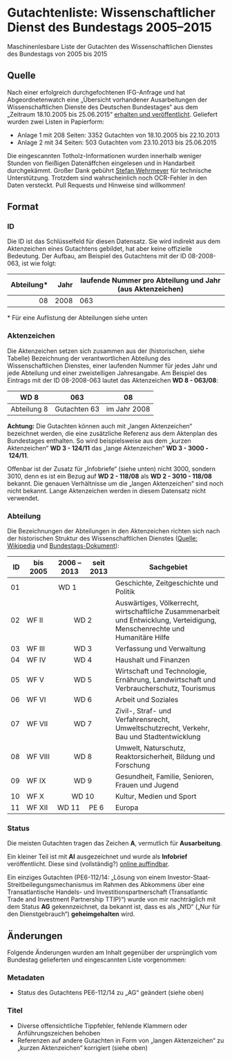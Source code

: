 # Gutachtenliste: Wissenschaftlicher Dienst des Bundestags 2005–2015
Maschinenlesbare Liste der Gutachten des Wissenschaftlichen Dienstes des Bundestags von 2005 bis 2015
## Quelle
Nach einer erfolgreich durchgefochtenen IFG-Anfrage und hat Abgeordnetenwatch eine „Übersicht vorhandener Ausarbeitungen der Wissenschaftlichen Dienste des Deutschen Bundestages“ aus dem „Zeitraum 18.10.2005 bis 25.06.2015“ [erhalten und veröffentlicht](https://www.abgeordnetenwatch.de/blog/2016-01-22/wir-veroffentlichen-die-liste-mit-allen-gutachten-des-wissenschaftlichen-dienstes). Geliefert wurden zwei Listen in Papierform:
- Anlage 1 mit 208 Seiten: 3352 Gutachten von 18.10.2005 bis 22.10.2013
- Anlage 2 mit 34 Seiten: 503 Gutachten vom 23.10.2013 bis 25.06.2015

Die eingescannten Totholz-Informationen wurden innerhalb weniger Stunden von fleißigen Datenäffchen eingelesen und in Handarbeit durchgekämmt. Großer Dank gebührt [Stefan Wehrmeyer](https://twitter.com/stefanwehrmeyer) für technische Unterstützung. Trotzdem sind wahrscheinlich noch OCR-Fehler in den Daten versteckt. Pull Requests und Hinweise sind willkommen!
## Format
### ID
Die ID ist das Schlüsselfeld für diesen Datensatz. Sie wird indirekt aus dem Aktenzeichen eines Gutachtens gebildet, hat aber keine offizielle Bedeutung. Der Aufbau, am Beispiel des Gutachtens mit der ID&nbsp;08-2008-063, ist wie folgt:

Abteilung*|Jahr|laufende Nummer pro Abteilung und Jahr (aus Aktenzeichen)
---:|---:|---
08|2008|063

\* Für eine Auflistung der Abteilungen siehe unten

### Aktenzeichen
Die Aktenzeichen setzen sich zusammen aus der (historischen, siehe Tabelle) Bezeichnung der verantwortlichen Abteilung des Wissenschaftlichen Dienstes, einer laufenden Nummer für jedes Jahr und jede Abteilung und einer zweistelligen Jahresangabe. Am Beispiel des Eintrags mit der ID&nbsp;08-2008-063 lautet das Aktenzeichen **WD&nbsp;8&nbsp;-&nbsp;063/08**:

WD 8|063|08|
---|:---:|---
Abteilung 8|Gutachten 63| im Jahr 2008

**Achtung:** Die Gutachten können auch mit „langen Aktenzeichen“ bezeichnet werden, die eine zusätzliche Referenz aus dem Aktenplan des Bundestages enthalten. So wird beispielsweise aus dem „kurzen Aktenzeichen“ **WD&nbsp;3&nbsp;-&nbsp;124/11** das „lange Aktenzeichen“ **WD&nbsp;3&nbsp;-&nbsp;3000&nbsp;-&nbsp;124/11**.

Offenbar ist der Zusatz für „Infobriefe“ (siehe unten) nicht 3000, sondern 3010, denn es ist ein Bezug auf **WD&nbsp;2&nbsp;-&nbsp;118/08** als **WD&nbsp;2&nbsp;-&nbsp;3010&nbsp;-&nbsp;118/08** bekannt. Die genauen Verhältnisse um die „langen Aktenzeichen“ sind noch nicht bekannt. Lange Aktenzeichen werden in diesem Datensatz nicht verwendet.

### Abteilung

Die Bezeichnungen der Abteilungen in den Aktenzeichen richten sich nach der historischen Struktur des Wissenschaftlichen Dienstes ([Quelle: Wikipedia](https://de.wikipedia.org/wiki/Wissenschaftliche_Dienste_des_Deutschen_Bundestages#Gliederung) und [Bundestags-Dokument](StrukturBTVerw.pdf)):

<table><thead>
<tr>
<th align="right">ID</th>
<th>bis 2005</th>
<th>2006 –2013</th>
<th>seit 2013</th>
<th>Sachgebiet</th>
</tr>
</thead><tbody>
<tr>
<td>01</td>
<td align="center" colspan="3">WD&nbsp;1</td>
<td>Geschichte, Zeitgeschichte und Politik</td>
</tr>
<tr>
<td>02</td>
<td>WF&nbsp;II</td>
<td align="center" colspan="2">WD&nbsp;2</td>
<td>Auswärtiges, Völkerrecht, wirtschaftliche Zusammenarbeit und Entwicklung, Verteidigung, Menschenrechte und Humanitäre Hilfe</td>
</tr>
<tr>
<td>03</td>
<td>WF&nbsp;III</td>
<td align="center" colspan="2">WD&nbsp;3</td>
<td>Verfassung und Verwaltung</td>
</tr>
<tr>
<td>04</td>
<td>WF&nbsp;IV</td>
<td align="center" colspan="2">WD&nbsp;4</td>
<td>Haushalt und Finanzen</td>
</tr>
<tr>
<td>05</td>
<td>WF&nbsp;V</td>
<td align="center" colspan="2">WD&nbsp;5</td>
<td>Wirtschaft und Technologie, Ernährung, Landwirtschaft und Verbraucherschutz, Tourismus</td>
</tr>
<tr>
<td>06</td>
<td>WF&nbsp;VI</td>
<td align="center" colspan="2">WD&nbsp;6</td>
<td>Arbeit und Soziales</td>
</tr>
<tr>
<td>07</td>
<td>WF&nbsp;VII</td>
<td align="center" colspan="2">WD&nbsp;7</td>
<td>Zivil-, Straf- und Verfahrensrecht, Umweltschutzrecht, Verkehr, Bau und Stadtentwicklung</td>
</tr>
<tr>
<td>08</td>
<td>WF&nbsp;VIII</td>
<td align="center" colspan="2">WD&nbsp;8</td>
<td>Umwelt, Naturschutz, Reaktorsicherheit, Bildung und Forschung</td>
</tr>
<tr>
<td>09</td>
<td>WF&nbsp;IX</td>
<td align="center" colspan="2">WD&nbsp;9</td>
<td>Gesundheit, Familie, Senioren, Frauen und Jugend</td>
</tr>
<tr>
<td>10</td>
<td>WF&nbsp;X</td>
<td align="center" colspan="2">WD&nbsp;10</td>
<td>Kultur, Medien und Sport</td>
</tr>
<tr>
<td>11</td>
<td>WF&nbsp;XII</td>
<td>WD&nbsp;11</td>
<td>PE&nbsp;6</td>
<td>Europa</td>
</tr>
</tbody></table>

### Status

Die meisten Gutachten tragen das Zeichen **A**, vermutlich für **Ausarbeitung**.

Ein kleiner Teil ist mit **AI** ausgezeichnet und wurde als **Infobrief** veröffentlicht. Diese sind (vollständig?) [online auffindbar](https://www.bundestag.de/analysen).

Ein einziges Gutachten (PE6-112/14: „Lösung von einem Investor-Staat-Streitbeilegungsmechanismus im Rahmen des Abkommens über eine Transatlantische Handels- und Investitionspartnerschaft (Transatlantic Trade and Investment Partnership TTIP)“) wurde von mir nachträglich mit dem Status **AG** gekennzeichnet, da bekannt ist, dass es als „NfD“ („Nur für den Dienstgebrauch“) **geheimgehalten** wird.

## Änderungen
Folgende Änderungen wurden am Inhalt gegenüber der ursprünglich vom Bundestag gelieferten und eingescannten Liste vorgenommen:
### Metadaten
- Status des Gutachtens PE6-112/14 zu „AG“ geändert (siehe oben)

### Titel
- Diverse offensichtliche Tippfehler, fehlende Klammern oder Anführungszeichen behoben
- Referenzen auf andere Gutachten in Form von „langen Aktenzeichen“ zu „kurzen Aktenzeichen“ korrigiert (siehe oben)
